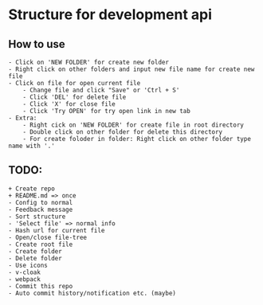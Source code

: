 
# Structure for development api

## How to use

	- Click on 'NEW FOLDER' for create new folder
	- Right click on other folders and input new file name for create new file
	- Click on file for open current file
		- Change file and click "Save" or 'Ctrl + S'
		- Click 'DEL' for delete file
		- Click 'X' for close file
		- Click 'Try OPEN' for try open link in new tab
	- Extra:
		- Right cick on 'NEW FOLDER' for create file in root directory
		- Double click on other folder for delete this directory
		- For create foloder in folder: Right click on other folder type name with '.'

## TODO:
	+ Create repo
	+ README.md => once
	- Config to normal
	- Feedback message
	- Sort structure
	- 'Select file' => normal info
	- Hash url for current file
	- Open/close file-tree
	- Create root file
	- Create folder
	- Delete folder
	- Use icons
	- v-cloak
	- webpack
	- Commit this repo
	- Auto commit history/notification etc. (maybe)
